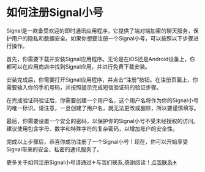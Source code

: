# 如何注册Signal小号

Signal是一款备受欢迎的即时通讯应用程序，它提供了端对端加密的聊天服务，保护用户的隐私和数据安全。如果你想要注册一个Signal小号，可以按照以下步骤进行操作。

首先，你需要下载并安装Signal应用程序。无论是在iOS还是Android设备上，你都可以在应用商店中找到Signal应用，并进行免费下载安装。

安装完成后，你需要打开Signal应用程序，并点击“注册”按钮。在注册页面上，你需要输入你的手机号码，并按照提示完成短信验证码的验证步骤。

在完成验证码验证后，你需要创建一个用户名，这个用户名将作为你的Signal小号的唯一标识。请注意，一旦创建了用户名，就无法更改或删除，所以要谨慎填写。

最后，你需要设置一个安全的密码，以保护你的Signal小号不受未经授权的访问。建议使用包含字母、数字和特殊字符的复杂密码，以增加账户的安全性。

完成以上步骤后，恭喜你成功注册了一个Signal小号！现在，你可以开始享受Signal带来的安全、私密的通讯服务了。

更多关于如何注册Signal小号请通过✈与我们联系,感谢阅读！[点我联系✈](https://doc.G208.com)